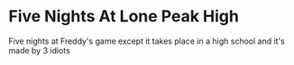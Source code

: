 # Five Nights At Lone Peak High
Five nights at Freddy's game except it takes place in a high school and it's made by 3 idiots
